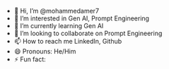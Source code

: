 - 👋 Hi, I’m @mohammedamer7
- 👀 I’m interested in Gen AI, Prompt Engineering 
- 🌱 I’m currently learning Gen AI
- 💞️ I’m looking to collaborate on Prompt Engineering 
- 📫 How to reach me LinkedIn,  Github
- 😄 Pronouns: He/Him
- ⚡ Fun fact: 

<!---
mohammedamer7/mohammedamer7 is a ✨ special ✨ repository because its `README.md` (this file) appears on your GitHub profile.
You can click the Preview link to take a look at your changes.
--->

